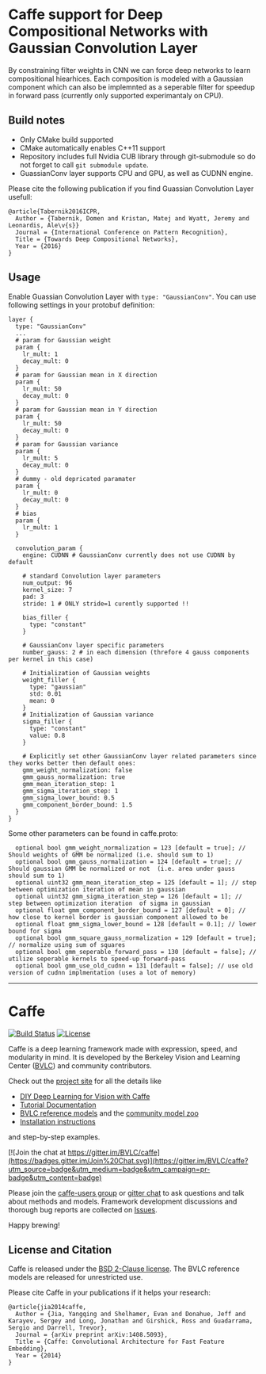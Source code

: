 # Caffe support for Deep Compositional Networks with Gaussian Convolution Layer 

By constraining filter weights in CNN we can force deep networks to learn compositional hiearhices. Each composition is modeled with a Gaussian component which can also be implemnted as a seperable filter for speedup in forward pass (currently only supported experimantaly on CPU).

## Build notes

- Only CMake build supported
- CMake automatically enables C++11 support 
- Repository includes full Nvidia CUB library through git-submodule so do not forget to call `git submodule update`. 
- GuassianConv layer supports CPU and GPU, as well as CUDNN engine.

Please cite the following publication if you find Guassian Convolution Layer usefull:

    @article{Tabernik2016ICPR,
      Author = {Tabernik, Domen and Kristan, Matej and Wyatt, Jeremy and Leonardis, Ale\v{s}}
      Journal = {International Conference on Pattern Recognition},
      Title = {Towards Deep Compositional Networks},
      Year = {2016}
    }

## Usage 

Enable Guassian Convolution Layer with `type: "GaussianConv"`. You can use following settings in your protobuf definition:
```
layer {  
  type: "GaussianConv"  
  ...
  # param for Gaussian weight
  param {
    lr_mult: 1
    decay_mult: 0
  }
  # param for Gaussian mean in X direction
  param {
    lr_mult: 50
    decay_mult: 0
  }
  # param for Gaussian mean in Y direction
  param {
    lr_mult: 50
    decay_mult: 0
  }
  # param for Gaussian variance
  param {
    lr_mult: 5
    decay_mult: 0
  }
  # dummy - old depricated paramater
  param {
    lr_mult: 0
    decay_mult: 0
  }
  # bias
  param {
    lr_mult: 1
  }
  
  convolution_param {
    engine: CUDNN # GaussianConv currently does not use CUDNN by default
    
    # standard Convolution layer parameters
    num_output: 96
    kernel_size: 7
    pad: 3
    stride: 1 # ONLY stride=1 curently supported !!
    
    bias_filler {
      type: "constant"
    }
    
    # GaussianConv layer specific parameters
    number_gauss: 2 # in each dimension (threfore 4 gauss components per kernel in this case)
    
    # Initialization of Gaussian weights
    weight_filler {
      type: "gaussian"
      std: 0.01
      mean: 0
    }
    # Initialization of Gaussian variance
    sigma_filler {
      type: "constant"
      value: 0.8     
    }    
    
    # Explicitly set other GaussianConv layer related parameters since they works better then default ones:
    gmm_weight_normalization: false 
    gmm_gauss_normalization: true
    gmm_mean_iteration_step: 1
    gmm_sigma_iteration_step: 1
    gmm_sigma_lower_bound: 0.5
    gmm_component_border_bound: 1.5
  }
}
```
Some other parameters can be found in caffe.proto:

```
  optional bool gmm_weight_normalization = 123 [default = true]; // Should weights of GMM be normalized (i.e. should sum to 1)
  optional bool gmm_gauss_normalization = 124 [default = true]; // Should gaussian GMM be normalized or not  (i.e. area under gauss should sum to 1)
  optional uint32 gmm_mean_iteration_step = 125 [default = 1]; // step between optimization iteration of mean in gaussian
  optional uint32 gmm_sigma_iteration_step = 126 [default = 1]; // step between optimization iteration  of sigma in gaussian
  optional float gmm_component_border_bound = 127 [default = 0]; // how close to kernel border is gaussian component allowed to be
  optional float gmm_sigma_lower_bound = 128 [default = 0.1]; // lower bound for sigma
  optional bool gmm_square_gauss_normalization = 129 [default = true]; // normalize using sum of squares 
  optional bool gmm_seperable_forward_pass = 130 [default = false]; // utilize seperable kernels to speed-up forward-pass
  optional bool gmm_use_old_cudnn = 131 [default = false]; // use old version of cudnn implmentation (uses a lot of memory)
```

---------------------------------------------------------------
# Caffe

[![Build Status](https://travis-ci.org/BVLC/caffe.svg?branch=master)](https://travis-ci.org/BVLC/caffe)
[![License](https://img.shields.io/badge/license-BSD-blue.svg)](LICENSE)

Caffe is a deep learning framework made with expression, speed, and modularity in mind.
It is developed by the Berkeley Vision and Learning Center ([BVLC](http://bvlc.eecs.berkeley.edu)) and community contributors.

Check out the [project site](http://caffe.berkeleyvision.org) for all the details like

- [DIY Deep Learning for Vision with Caffe](https://docs.google.com/presentation/d/1UeKXVgRvvxg9OUdh_UiC5G71UMscNPlvArsWER41PsU/edit#slide=id.p)
- [Tutorial Documentation](http://caffe.berkeleyvision.org/tutorial/)
- [BVLC reference models](http://caffe.berkeleyvision.org/model_zoo.html) and the [community model zoo](https://github.com/BVLC/caffe/wiki/Model-Zoo)
- [Installation instructions](http://caffe.berkeleyvision.org/installation.html)

and step-by-step examples.

[![Join the chat at https://gitter.im/BVLC/caffe](https://badges.gitter.im/Join%20Chat.svg)](https://gitter.im/BVLC/caffe?utm_source=badge&utm_medium=badge&utm_campaign=pr-badge&utm_content=badge)

Please join the [caffe-users group](https://groups.google.com/forum/#!forum/caffe-users) or [gitter chat](https://gitter.im/BVLC/caffe) to ask questions and talk about methods and models.
Framework development discussions and thorough bug reports are collected on [Issues](https://github.com/BVLC/caffe/issues).

Happy brewing!

## License and Citation

Caffe is released under the [BSD 2-Clause license](https://github.com/BVLC/caffe/blob/master/LICENSE).
The BVLC reference models are released for unrestricted use.

Please cite Caffe in your publications if it helps your research:

    @article{jia2014caffe,
      Author = {Jia, Yangqing and Shelhamer, Evan and Donahue, Jeff and Karayev, Sergey and Long, Jonathan and Girshick, Ross and Guadarrama, Sergio and Darrell, Trevor},
      Journal = {arXiv preprint arXiv:1408.5093},
      Title = {Caffe: Convolutional Architecture for Fast Feature Embedding},
      Year = {2014}
    }
